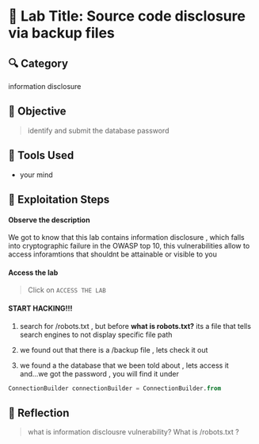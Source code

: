 # 🧠 Lab Title: Source code disclosure via backup files
## 🔍 Category
information disclosure

## 🎯 Objective
> identify and submit the database password

## 🧰 Tools Used
- your mind

## 🚀 Exploitation Steps
#### Observe the description
We got to know that this lab contains information disclosure , which falls into cryptographic failure in the OWASP top 10, this vulnerabilities allow to access inforamtions that shouldnt be attainable or visible to you

#### Access the lab
> Click on `ACCESS THE LAB`

#### START HACKING!!!
1) search for /robots.txt , but before **what is robots.txt?** its a file that tells search engines to not display specific file path 

2) we found out that there is a /backup file  , lets check it out 

3) we found a the database that we been told about , lets access it and...we got the password , you will find it under 
```sql
ConnectionBuilder connectionBuilder = ConnectionBuilder.from
```
## 🧵 Reflection
> what is information disclousre vulnerability?
> What is /robots.txt ? 
